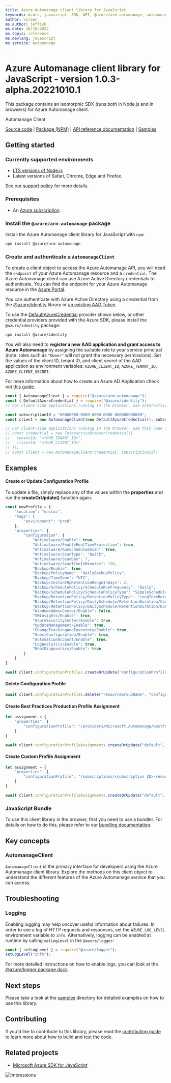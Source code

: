 ```yaml
---
title: Azure Automanage client library for JavaScript
keywords: Azure, javascript, SDK, API, @azure/arm-automanage, automanage
author: xirzec
ms.author: jeffish
ms.date: 10/10/2022
ms.topic: reference
ms.devlang: javascript
ms.service: automanage
---
```

# Azure Automanage client library for JavaScript - version 1.0.3-alpha.20221010.1 


This package contains an isomorphic SDK (runs both in Node.js and in browsers) for Azure Automanage client.

Automanage Client

[Source code](https://github.com/Azure/azure-sdk-for-js/tree/main/sdk/automanage/arm-automanage) |
[Package (NPM)](https://www.npmjs.com/package/@azure/arm-automanage) |
[API reference documentation](/javascript/api/@azure/arm-automanage) |
[Samples](https://github.com/Azure-Samples/azure-samples-js-management)

## Getting started

### Currently supported environments

- [LTS versions of Node.js](https://github.com/nodejs/release#release-schedule)
- Latest versions of Safari, Chrome, Edge and Firefox.

See our [support policy](https://github.com/Azure/azure-sdk-for-js/blob/main/SUPPORT.md) for more details.

### Prerequisites

- An [Azure subscription][azure_sub].

### Install the `@azure/arm-automanage` package

Install the Azure Automanage client library for JavaScript with `npm`:

```bash
npm install @azure/arm-automanage
```

### Create and authenticate a `AutomanageClient`

To create a client object to access the Azure Automanage API, you will need the `endpoint` of your Azure Automanage resource and a `credential`. The Azure Automanage client can use Azure Active Directory credentials to authenticate.
You can find the endpoint for your Azure Automanage resource in the [Azure Portal][azure_portal].

You can authenticate with Azure Active Directory using a credential from the [@azure/identity][azure_identity] library or [an existing AAD Token](https://github.com/Azure/azure-sdk-for-js/blob/master/sdk/identity/identity/samples/AzureIdentityExamples.md#authenticating-with-a-pre-fetched-access-token).

To use the [DefaultAzureCredential][defaultazurecredential] provider shown below, or other credential providers provided with the Azure SDK, please install the `@azure/identity` package:

```bash
npm install @azure/identity
```

You will also need to **register a new AAD application and grant access to Azure Automanage** by assigning the suitable role to your service principal (note: roles such as `"Owner"` will not grant the necessary permissions).
Set the values of the client ID, tenant ID, and client secret of the AAD application as environment variables: `AZURE_CLIENT_ID`, `AZURE_TENANT_ID`, `AZURE_CLIENT_SECRET`.

For more information about how to create an Azure AD Application check out [this guide](/azure/active-directory/develop/howto-create-service-principal-portal).

```javascript
const { AutomanageClient } = require("@azure/arm-automanage");
const { DefaultAzureCredential } = require("@azure/identity");
// For client-side applications running in the browser, use InteractiveBrowserCredential instead of DefaultAzureCredential. See https://aka.ms/azsdk/js/identity/examples for more details.

const subscriptionId = "00000000-0000-0000-0000-000000000000";
const client = new AutomanageClient(new DefaultAzureCredential(), subscriptionId);

// For client-side applications running in the browser, use this code instead:
// const credential = new InteractiveBrowserCredential({
//   tenantId: "<YOUR_TENANT_ID>",
//   clientId: "<YOUR_CLIENT_ID>"
// });
// const client = new AutomanageClient(credential, subscriptionId);
```

## Examples

#### Create or Update Configuration Profile

To update a file, simply replace any of the values within the **properties** and run the **createOrUpdate()** function again. 

```javascript
const newProfile = {
    "location": "eastus",
    "tags": {
        "environment": "prod"
    },
    "properties": {
        "configuration": {
            "Antimalware/Enable": true,
            "Antimalware/EnableRealTimeProtection": true,
            "Antimalware/RunScheduledScan": true,
            "Antimalware/ScanType": "Quick",
            "Antimalware/ScanDay": 7,
            "Antimalware/ScanTimeInMinutes": 120,
            "Backup/Enable": true,
            "Backup/PolicyName": "dailyBackupPolicy",
            "Backup/TimeZone": "UTC",
            "Backup/InstantRpRetentionRangeInDays": 2,
            "Backup/SchedulePolicy/ScheduleRunFrequency": "Daily",
            "Backup/SchedulePolicy/SchedulePolicyType": "SimpleSchedulePolicy",
            "Backup/RetentionPolicy/RetentionPolicyType": "LongTermRetentionPolicy",
            "Backup/RetentionPolicy/DailySchedule/RetentionDuration/Count": 180,
            "Backup/RetentionPolicy/DailySchedule/RetentionDuration/DurationType": "Days",
            "WindowsAdminCenter/Enable": false,
            "VMInsights/Enable": true,
            "AzureSecurityCenter/Enable": true,
            "UpdateManagement/Enable": true,
            "ChangeTrackingAndInventory/Enable": true,
            "GuestConfiguration/Enable": true,
            "AutomationAccount/Enable": true,
            "LogAnalytics/Enable": true,
            "BootDiagnostics/Enable": true
        }
    }
}

await client.configurationProfiles.createOrUpdate("configurationProfileName", "resourceGroupName", newProfile);
```

#### Delete Configuration Profile
```javascript
await client.configurationProfiles.delete("resourceGroupName", "configurationProfileName");
```
#### Create Best Practices Production Profile Assignment
```javascript
let assignment = {
    "properties": {
        "configurationProfile": "/providers/Microsoft.Automanage/bestPractices/AzureBestPracticesProduction"
    }
}

await client.configurationProfileAssignments.createOrUpdate("default", "resourceGroupName", "vmName", assignment);
```

#### Create Custom Profile Assignment
```javascript
let assignment = {
    "properties": {
        "configurationProfile": "/subscriptions/<subscription ID>/resourceGroups/resourceGroupName/providers/Microsoft.Automanage/configurationProfiles/configurationProfileName"
    }
}

await client.configurationProfileAssignments.createOrUpdate("default", "resourceGroupName", "vmName", assignment);
```

### JavaScript Bundle
To use this client library in the browser, first you need to use a bundler. For details on how to do this, please refer to our [bundling documentation](https://aka.ms/AzureSDKBundling).

## Key concepts

### AutomanageClient

`AutomanageClient` is the primary interface for developers using the Azure Automanage client library. Explore the methods on this client object to understand the different features of the Azure Automanage service that you can access.

## Troubleshooting

### Logging

Enabling logging may help uncover useful information about failures. In order to see a log of HTTP requests and responses, set the `AZURE_LOG_LEVEL` environment variable to `info`. Alternatively, logging can be enabled at runtime by calling `setLogLevel` in the `@azure/logger`:

```javascript
const { setLogLevel } = require("@azure/logger");
setLogLevel("info");
```

For more detailed instructions on how to enable logs, you can look at the [@azure/logger package docs](https://github.com/Azure/azure-sdk-for-js/tree/main/sdk/core/logger).

## Next steps

Please take a look at the [samples](https://github.com/Azure-Samples/azure-samples-js-management) directory for detailed examples on how to use this library.

## Contributing

If you'd like to contribute to this library, please read the [contributing guide](https://github.com/Azure/azure-sdk-for-js/blob/main/CONTRIBUTING.md) to learn more about how to build and test the code.

## Related projects

- [Microsoft Azure SDK for JavaScript](https://github.com/Azure/azure-sdk-for-js)

![Impressions](https://azure-sdk-impressions.azurewebsites.net/api/impressions/azure-sdk-for-js%2Fsdk%2Fautomanage%2Farm-automanage%2FREADME.png)

[azure_cli]: /cli/azure
[azure_sub]: https://azure.microsoft.com/free/
[azure_sub]: https://azure.microsoft.com/free/
[azure_portal]: https://portal.azure.com
[azure_identity]: https://github.com/Azure/azure-sdk-for-js/tree/main/sdk/identity/identity
[defaultazurecredential]: https://github.com/Azure/azure-sdk-for-js/tree/main/sdk/identity/identity#defaultazurecredential

